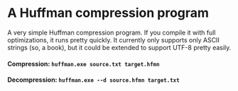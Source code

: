# A Huffman compression program

A very simple Huffman compression program. If you compile it with full optimizations, it runs pretty quickly. It currently only supports only ASCII strings (so, a book), but it could be extended to support UTF-8 pretty easily. 

#### Compression: `huffman.exe source.txt target.hfmn`
#### Decompression: `huffman.exe --d source.hfmn target.txt`

